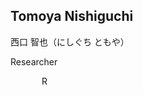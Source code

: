 ## Tomoya Nishiguchi

西口 智也（にしぐち ともや）

Researcher

<div style="display: flex; gap: 10px;">
<!-- Email -->
  <a href="tomoya.nishiguchi@nig.ac.jp" title="Email">
    <i class="fas fa-envelope"></i>
  </a>

<!-- Website -->
  <a href="https://sites.google.com/site/kfuku52/" title="Website">
    <i class="fas fa-globe"></i>
  </a>

<!-- ORCID -->
  <a href="https://orcid.org/0009-0001-3002-7533" title="ORCID">
    <i class="ai ai-orcid"></i>
  </a>

<!-- Google Scholar -->
  <a href="https://scholar.google.com/citations?user=ftvNikAAAAAJ" title="Google Scholar">
    <i class="ai ai-google-scholar"></i>
  </a>

<!-- GitHub -->
  <a href="https://github.com/mkrg01" title="GitHub">
    <i class="fab fa-github"></i>
  </a>

<!-- Researchmap -->
  <a href="https://researchmap.jp/tomoya_nishiguchi" title="Researchmap">
    <img src="https://researchmap.jp/favicon.ico" alt="Researchmap" style="height: 1em;">
  </a>

</div>
